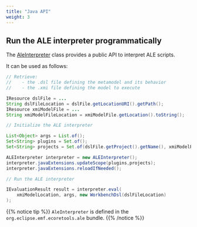 ```yaml
---
title: "Java API"
weight: 3
---
```


## Run the ALE interpreter programmatically

The [AleInterpreter](https://github.com/gemoc/ale-lang/blob/ease-contributions/plugins/org.eclipse.emf.ecoretools.ale/src/org/eclipse/emf/ecoretools/ale/ALEInterpreter.java) class provides a public API to interpret ALE scripts.

It can be used as follows:

```java
// Retrieve:
//    - the .dsl file defining the metamodel and its behavior
//    - the .xmi file defining the model to execute

IResource dslFile = ...
String dslFileLocation = dslFile.getLocationURI().getPath();
IResource xmiModelFile = ...
String xmiModelFileLocation = xmiModelFile.getLocation().toString();

// Initialize the ALE interpreter

List<Object> args = List.of();
Set<String> plugins = Set.of();
Set<String> projects = Set.of(dslFile.getProject().getName(), xmiModelFile.getProject().getName());

ALEInterpreter interpreter = new ALEInterpreter();
interpreter.javaExtensions.updateScope(plugins,projects);
interpreter.javaExtensions.reloadIfNeeded();

// Run the ALE interpreter

IEvaluationResult result = interpreter.eval(
    xmiModelLocation, args, new WorkbenchDsl(dslFileLocation)
);
```

{{% notice tip %}}
`AleInterpreter` is defined in the `org.eclipse.emf.ecoretools.ale` bundle.
{{% /notice %}}